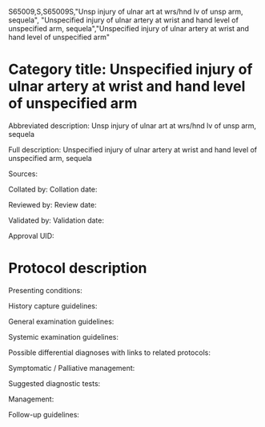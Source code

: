 S65009,S,S65009S,"Unsp injury of ulnar art at wrs/hnd lv of unsp arm, sequela", "Unspecified injury of ulnar artery at wrist and hand level of unspecified arm, sequela","Unspecified injury of ulnar artery at wrist and hand level of unspecified arm"
# Category title: Unspecified injury of ulnar artery at wrist and hand level of unspecified arm

Abbreviated description: Unsp injury of ulnar art at wrs/hnd lv of unsp arm, sequela

Full description: Unspecified injury of ulnar artery at wrist and hand level of unspecified arm, sequela

Sources:

Collated by:
Collation date:

Reviewed by:
Review date:

Validated by:
Validation date:

Approval UID:

# Protocol description

Presenting conditions:

History capture guidelines:

General examination guidelines:

Systemic examination guidelines:

Possible differential diagnoses with links to related protocols:

Symptomatic / Palliative management:

Suggested diagnostic tests:

Management:

Follow-up guidelines:
